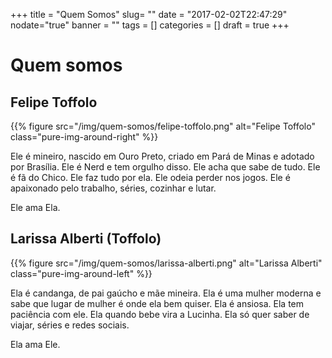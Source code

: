 +++
title = "Quem Somos"
slug= ""
date = "2017-02-02T22:47:29"
nodate="true"
banner = ""
tags = []
categories = []
draft = true
+++
# Quem somos
## Felipe Toffolo
{{% figure src="/img/quem-somos/felipe-toffolo.png" alt="Felipe Toffolo" class="pure-img-around-right" %}}

Ele é mineiro, nascido em Ouro Preto, criado em Pará de Minas e adotado por Brasília. Ele é Nerd e tem orgulho disso. Ele acha que sabe de tudo. Ele é fã do Chico. Ele faz tudo por ela. Ele odeia perder nos jogos. Ele é apaixonado pelo trabalho, séries, cozinhar e lutar.

Ele ama Ela.

## Larissa Alberti (Toffolo)
{{% figure src="/img/quem-somos/larissa-alberti.png" alt="Larissa Alberti" class="pure-img-around-left" %}}

Ela é candanga, de pai gaúcho e mãe mineira. Ela é uma mulher moderna e sabe que lugar de mulher é onde ela bem quiser. Ela é ansiosa. Ela tem paciência com ele. Ela quando bebe vira a Lucinha. Ela só quer saber de viajar, séries e redes sociais.

Ela ama Ele.
